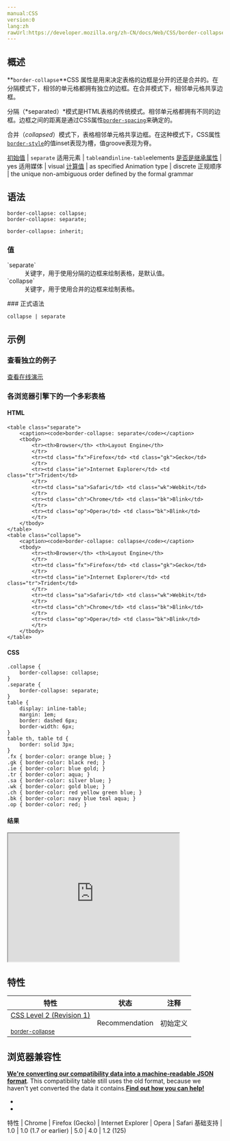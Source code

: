 ```yaml
---
manual:CSS
version:0
lang:zh
rawUrl:https://developer.mozilla.org/zh-CN/docs/Web/CSS/border-collapse
---
```





## 概述<a name="概述"></a>


**`border-collapse`**CSS 属性是用来决定表格的边框是分开的还是合并的。在分隔模式下，相邻的单元格都拥有独立的边框。在合并模式下，相邻单元格共享边框。



分隔（*separated）*模式是HTML表格的传统模式。相邻单元格都拥有不同的边框。边框之间的距离是通过CSS属性[`border-spacing`](%27858 "border-spacing 属性指定相邻单元格边框之间的距离（只适用于 边框分离模式 ）。相当于 HTML 中的 cellspacing 属性，但是第二个可选的值可以用来设置不同于水平间距的垂直间距。")来确定的。



合并（*collapsed*）模式下，表格相邻单元格共享边框。在这种模式下，CSS属性[`border-style`](%27859 "border-style 是一个 CSS 简写属性，用来设定元素所有边框的样式。")的值inset表现为槽，值groove表现为脊。


[初始值](%28302 "") | `separate` 
适用元素 | `table`and`inline-table`elements 
[是否是继承属性](%28299 "") | yes 
适用媒体 | visual 
[计算值](%28304 "") | as specified 
Animation type | discrete 
正规顺序 | the unique non-ambiguous order defined by the formal grammar 


## 语法<a name="语法"></a>

```
border-collapse: collapse;
border-collapse: separate;

border-collapse: inherit;
```

### 值<a name="值"></a>
<dl><dt id=''>`separate`</dt><dd>关键字，用于使用分隔的边框来绘制表格，是默认值。</dd><dt id=''>`collapse`</dt><dd>关键字，用于使用合并的边框来绘制表格。</dd></dl>
### 正式语法<a name="正式语法"></a>

```
collapse | separate
```

## 示例<a name="示例"></a>

### 查看独立的例子<a name="查看独立的例子"></a>


[查看在线演示](%28942 "")


### 各浏览器引擎下的一个多彩表格<a name="A_colorful_table_of_browser_engines"></a>

#### HTML<a name="HTML"></a>

```
<table class="separate">
    <caption><code>border-collapse: separate</code></caption>
    <tbody>
        <tr><th>Browser</th> <th>Layout Engine</th>
        </tr>
        <tr><td class="fx">Firefox</td> <td class="gk">Gecko</td>
        </tr>
        <tr><td class="ie">Internet Explorer</td> <td class="tr">Trident</td>
        </tr>
        <tr><td class="sa">Safari</td> <td class="wk">Webkit</td>
        </tr>
        <tr><td class="ch">Chrome</td> <td class="bk">Blink</td>
        </tr>
        <tr><td class="op">Opera</td> <td class="bk">Blink</td>
        </tr>
    </tbody>
</table>
<table class="collapse">
    <caption><code>border-collapse: collapse</code></caption>
    <tbody>
        <tr><th>Browser</th> <th>Layout Engine</th>
        </tr>
        <tr><td class="fx">Firefox</td> <td class="gk">Gecko</td>
        </tr>
        <tr><td class="ie">Internet Explorer</td> <td class="tr">Trident</td>
        </tr>
        <tr><td class="sa">Safari</td> <td class="wk">Webkit</td>
        </tr>
        <tr><td class="ch">Chrome</td> <td class="bk">Blink</td>
        </tr>
        <tr><td class="op">Opera</td> <td class="bk">Blink</td>
        </tr>
    </tbody>
</table>
```

#### CSS<a name="CSS"></a>

```
.collapse {
    border-collapse: collapse;
}
.separate {
    border-collapse: separate;
}
table {
    display: inline-table;
    margin: 1em;
    border: dashed 6px;
    border-width: 6px;
}
table th, table td {
    border: solid 3px;
}
.fx { border-color: orange blue; }
.gk { border-color: black red; }
.ie { border-color: blue gold; }
.tr { border-color: aqua; }
.sa { border-color: silver blue; }
.wk { border-color: gold blue; }
.ch { border-color: red yellow green blue; }
.bk { border-color: navy blue teal aqua; }
.op { border-color: red; }
```

#### 结果<a name="结果"></a>


<iframe src='https://mdn.mozillademos.org/zh-CN/docs/Web/CSS/border-collapse$samples/A_colorful_table_of_browser_engines?revision=1031784' width='400' height='300'></iframe>



## 特性<a name="特性"></a>

特性 | 状态 | 注释 
 ---  |  ---  |  ---  | 
[CSS Level 2 (Revision 1)<br></br><small>border-collapse</small>](%28943 "") | Recommendation | 初始定义 


## 浏览器兼容性<a name="浏览器兼容性"></a>


**[We&#39;re converting our compatibility data into a machine-readable JSON format](%3344 "")**. This compatibility table still uses the old format, because we haven&#39;t yet converted the data it contains.**[Find out how you can help!](%3392 "")**


* 
* 

特性 | Chrome | Firefox (Gecko) | Internet Explorer | Opera | Safari 
基础支持 | 1.0 | 1.0 (1.7 or earlier) | 5.0 | 4.0 | 1.2 (125) 






